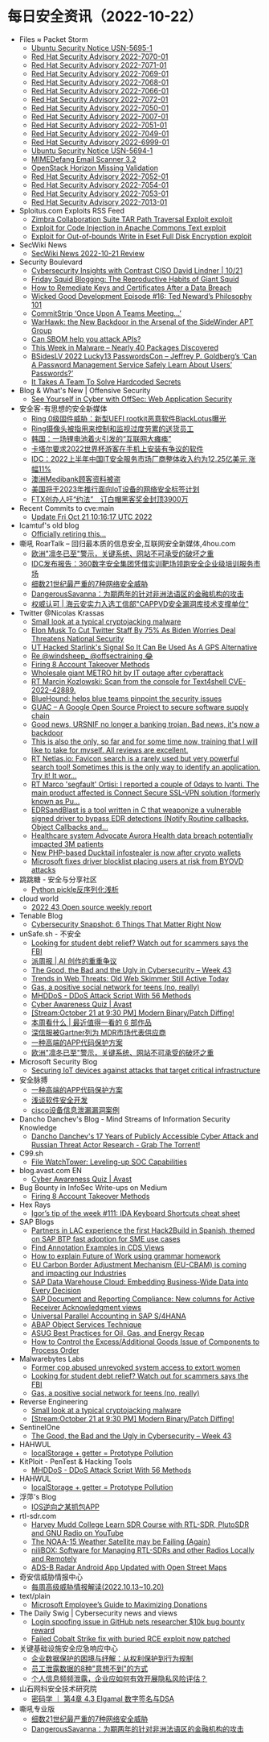 # 每日安全资讯（2022-10-22）

- Files ≈ Packet Storm
  - [Ubuntu Security Notice USN-5695-1](https://packetstormsecurity.com/files/169478/USN-5695-1.txt)
  - [Red Hat Security Advisory 2022-7070-01](https://packetstormsecurity.com/files/169477/RHSA-2022-7070-01.txt)
  - [Red Hat Security Advisory 2022-7071-01](https://packetstormsecurity.com/files/169476/RHSA-2022-7071-01.txt)
  - [Red Hat Security Advisory 2022-7069-01](https://packetstormsecurity.com/files/169475/RHSA-2022-7069-01.txt)
  - [Red Hat Security Advisory 2022-7068-01](https://packetstormsecurity.com/files/169474/RHSA-2022-7068-01.txt)
  - [Red Hat Security Advisory 2022-7066-01](https://packetstormsecurity.com/files/169473/RHSA-2022-7066-01.txt)
  - [Red Hat Security Advisory 2022-7072-01](https://packetstormsecurity.com/files/169472/RHSA-2022-7072-01.txt)
  - [Red Hat Security Advisory 2022-7050-01](https://packetstormsecurity.com/files/169471/RHSA-2022-7050-01.txt)
  - [Red Hat Security Advisory 2022-7007-01](https://packetstormsecurity.com/files/169470/RHSA-2022-7007-01.txt)
  - [Red Hat Security Advisory 2022-7051-01](https://packetstormsecurity.com/files/169469/RHSA-2022-7051-01.txt)
  - [Red Hat Security Advisory 2022-7049-01](https://packetstormsecurity.com/files/169468/RHSA-2022-7049-01.txt)
  - [Red Hat Security Advisory 2022-6999-01](https://packetstormsecurity.com/files/169467/RHSA-2022-6999-01.txt)
  - [Ubuntu Security Notice USN-5694-1](https://packetstormsecurity.com/files/169466/USN-5694-1.txt)
  - [MIMEDefang Email Scanner 3.2](https://packetstormsecurity.com/files/169465/mimedefang-3.2.tar.gz)
  - [OpenStack Horizon Missing Validation](https://packetstormsecurity.com/files/169464/openstack-missingvalidation.txt)
  - [Red Hat Security Advisory 2022-7052-01](https://packetstormsecurity.com/files/169463/RHSA-2022-7052-01.txt)
  - [Red Hat Security Advisory 2022-7054-01](https://packetstormsecurity.com/files/169462/RHSA-2022-7054-01.txt)
  - [Red Hat Security Advisory 2022-7053-01](https://packetstormsecurity.com/files/169461/RHSA-2022-7053-01.txt)
  - [Red Hat Security Advisory 2022-7013-01](https://packetstormsecurity.com/files/169460/RHSA-2022-7013-01.txt)
- Sploitus.com Exploits RSS Feed
  - [Zimbra Collaboration Suite TAR Path Traversal Exploit exploit](https://sploitus.com/exploit?id=1337DAY-ID-38046&utm_source=rss&utm_medium=rss)
  - [Exploit for Code Injection in Apache Commons Text exploit](https://sploitus.com/exploit?id=65AE1999-B8EF-5B5D-96DF-3305D3F7FA7F&utm_source=rss&utm_medium=rss)
  - [Exploit for Out-of-bounds Write in Eset Full Disk Encryption exploit](https://sploitus.com/exploit?id=4652736C-3626-5790-AA99-BEC309507D26&utm_source=rss&utm_medium=rss)
- SecWiki News
  - [SecWiki News 2022-10-21 Review](http://www.sec-wiki.com/?2022-10-21)
- Security Boulevard
  - [Cybersecurity Insights with Contrast CISO David Lindner | 10/21](https://securityboulevard.com/2022/10/cybersecurity-insights-with-contrast-ciso-david-lindner-10-21/)
  - [Friday Squid Blogging: The Reproductive Habits of Giant Squid](https://securityboulevard.com/2022/10/friday-squid-blogging-the-reproductive-habits-of-giant-squid/)
  - [How to Remediate Keys and Certificates After a Data Breach](https://securityboulevard.com/2022/10/how-to-remediate-keys-and-certificates-after-a-data-breach/)
  - [Wicked Good Development Episode #16: Ted Neward’s Philosophy 101](https://securityboulevard.com/2022/10/wicked-good-development-episode-16-ted-newards-philosophy-101/)
  - [CommitStrip ‘Once Upon A Teams Meeting…’](https://securityboulevard.com/2022/10/commitstrip-once-upon-a-teams-meeting/)
  - [WarHawk: the New Backdoor in the Arsenal of the SideWinder APT Group](https://securityboulevard.com/2022/10/warhawk-the-new-backdoor-in-the-arsenal-of-the-sidewinder-apt-group/)
  - [Can SBOM help you attack APIs?](https://securityboulevard.com/2022/10/can-sbom-help-you-attack-apis/)
  - [This Week in Malware – Nearly 40 Packages Discovered](https://securityboulevard.com/2022/10/this-week-in-malware-nearly-40-packages-discovered/)
  - [BSidesLV 2022 Lucky13 PasswordsCon – Jeffrey P. Goldberg’s ‘Can A Password Management Service Safely Learn About Users’ Passwords?’](https://securityboulevard.com/2022/10/bsideslv-2022-lucky13-passwordscon-jeffrey-p-goldbergs-can-a-password-management-service-safely-learn-about-users-passwords/)
  - [It Takes A Team To Solve Hardcoded Secrets](https://securityboulevard.com/2022/10/it-takes-a-team-to-solve-hardcoded-secrets/)
- Blog & What's New | Offensive Security
  - [See Yourself in Cyber with OffSec: Web Application Security](https://www.offensive-security.com/offsec/see-yourself-in-web-application-security/)
- 安全客-有思想的安全新媒体
  - [Ring 0级固件威胁：新型UEFI rootkit恶意软件BlackLotus曝光](https://www.anquanke.com/post/id/282003)
  - [Ring摄像头被指用来控制和监视过度劳累的送货员工](https://www.anquanke.com/post/id/281999)
  - [韩国：一场锂电池着火引发的“互联网大瘫痪”](https://www.anquanke.com/post/id/281996)
  - [卡塔尔要求2022世界杯游客在手机上安装有争议的软件](https://www.anquanke.com/post/id/281993)
  - [IDC：2022上半年中国IT安全服务市场厂商整体收入约为12.25亿美元 涨幅11%](https://www.anquanke.com/post/id/281990)
  - [澳洲Medibank顾客资料被盗](https://www.anquanke.com/post/id/281987)
  - [美国将于2023年推行面向IoT设备的网络安全标签计划](https://www.anquanke.com/post/id/281983)
  - [FTX创办人吁“约法”　订白帽黑客奖金封顶3900万](https://www.anquanke.com/post/id/281980)
- Recent Commits to cve:main
  - [Update Fri Oct 21 10:16:17 UTC 2022](https://github.com/trickest/cve/commit/e556b371de0f9345bed9be4a73ee76b9f250c9af)
- lcamtuf's old blog
  - [Officially retiring this...](https://lcamtuf.blogspot.com/2022/10/officially-retiring-this.html)
- 嘶吼 RoarTalk – 回归最本质的信息安全,互联网安全新媒体,4hou.com
  - [欧洲&quot;凛冬已至&quot;警示，关键系统、网站不可承受的破坏之重](https://www.4hou.com/posts/GKVr)
  - [IDC发布报告：360数字安全集团凭借实训靶场领跑安全企业级培训服务市场](https://www.4hou.com/posts/DEVA)
  - [细数21世纪最严重的7种网络安全威胁](https://www.4hou.com/posts/3JXn)
  - [DangerousSavanna：为期两年的针对非洲法语区的金融机构的攻击](https://www.4hou.com/posts/wg5w)
  - [权威认可 | 海云安实力入选工信部&quot;CAPPVD安全漏洞库技术支撑单位&quot;](https://www.4hou.com/posts/AOY7)
- Twitter @Nicolas Krassas
  - [Small look at a typical cryptojacking malware](https://twitter.com/Dinosn/status/1583557613920620545)
  - [Elon Musk To Cut Twitter Staff By 75% As Biden Worries Deal Threatens National Security](https://twitter.com/Dinosn/status/1583557487072251904)
  - [UT Hacked Starlink's Signal So It Can Be Used As A GPS Alternative](https://twitter.com/Dinosn/status/1583557264707055616)
  - [Re @windsheep_ @offsectraining 😂](https://twitter.com/Dinosn/status/1583530004893179905)
  - [Firing 8 Account Takeover Methods](https://twitter.com/Dinosn/status/1583514883273895936)
  - [Wholesale giant METRO hit by IT outage after cyberattack](https://twitter.com/Dinosn/status/1583512859866079236)
  - [RT Marcin Kozlowski: Scan from the console for Text4shell CVE-2022-42889.](https://twitter.com/marcinguy/status/1583481025954734081)
  - [BlueHound: helps blue teams pinpoint the security issues](https://twitter.com/Dinosn/status/1583475526077120513)
  - [GUAC – A Google Open Source Project to secure software supply chain](https://twitter.com/Dinosn/status/1583427327479848960)
  - [Good news, URSNIF no longer a banking trojan. Bad news, it's now a backdoor](https://twitter.com/Dinosn/status/1583427218910629888)
  - [This is also the only, so far and for some time now, training that I will like to take for myself. All reviews are excellent.](https://twitter.com/Dinosn/status/1583411484729946114)
  - [RT Netlas.io: Favicon search is a rarely used but very powerful search tool! Sometimes this is the only way to identify an application. Try it! It wor...](https://twitter.com/Netlas_io/status/1583397500307722241)
  - [RT Marco 'segfault' Ortisi: I reported a couple of 0days to Ivanti. The main product affected is Connect Secure SSL-VPN solution (formerly known as Pu...](https://twitter.com/redtimmysec/status/1583372072020889601)
  - [EDRSandBlast is a tool written in C that weaponize a vulnerable signed driver to bypass EDR detections (Notify Routine callbacks, Object Callbacks and...](https://twitter.com/Dinosn/status/1583354283747028992)
  - [Healthcare system Advocate Aurora Health data breach potentially impacted 3M patients](https://twitter.com/Dinosn/status/1583351184030543872)
  - [New PHP-based Ducktail infostealer is now after crypto wallets](https://twitter.com/Dinosn/status/1583351071560212481)
  - [Microsoft fixes driver blocklist placing users at risk from BYOVD attacks](https://twitter.com/Dinosn/status/1583350978807750656)
- 跳跳糖 - 安全与分享社区
  - [Python pickle反序列化浅析](https://tttang.com/archive/1782/)
- cloud world
  - [2022 43 Open source weekly report](https://cloudsjhan.github.io/2022/10/21/2022-43-Open-source-weekly-report/)
- Tenable Blog
  - [Cybersecurity Snapshot: 6 Things That Matter Right Now](https://www.tenable.com/blog/cybersecurity-snapshot-6-things-that-matter-right-now-oct-21)
- unSafe.sh - 不安全
  - [Looking for student debt relief? Watch out for scammers says the FBI](https://buaq.net/go-132080.html)
  - [派周报 | AI 创作的重重争议](https://buaq.net/go-132048.html)
  - [The Good, the Bad and the Ugly in Cybersecurity – Week 43](https://buaq.net/go-132044.html)
  - [Trends in Web Threats: Old Web Skimmer Still Active Today](https://buaq.net/go-132041.html)
  - [Gas, a positive social network for teens (no, really)](https://buaq.net/go-132081.html)
  - [MHDDoS - DDoS Attack Script With 56 Methods](https://buaq.net/go-132035.html)
  - [Cyber Awareness Quiz | Avast](https://buaq.net/go-132033.html)
  - [[Stream:October 21 at 9:30 PM] Modern Binary/Patch Diffing!](https://buaq.net/go-132005.html)
  - [本周看什么 | 最近值得一看的 6 部作品](https://buaq.net/go-132016.html)
  - [深信服被Gartner列为 MDR市场代表供应商](https://buaq.net/go-132017.html)
  - [一种高端的APP代码保护方案](https://buaq.net/go-132018.html)
  - [欧洲&quot;凛冬已至&quot;警示，关键系统、网站不可承受的破坏之重](https://buaq.net/go-132006.html)
- Microsoft Security Blog
  - [Securing IoT devices against attacks that target critical infrastructure](https://www.microsoft.com/en-us/security/blog/2022/10/21/securing-iot-devices-against-attacks-that-target-critical-infrastructure/)
- 安全脉搏
  - [一种高端的APP代码保护方案](https://www.secpulse.com/archives/189584.html)
  - [浅谈软件安全开发](https://www.secpulse.com/archives/189560.html)
  - [cisco设备信息泄漏漏洞案例](https://www.secpulse.com/archives/189459.html)
- Dancho Danchev's Blog - Mind Streams of Information Security Knowledge
  - [Dancho Danchev's 17 Years of Publicly Accessible Cyber Attack and Russian Threat Actor Research - Grab The Torrent!](https://ddanchev.blogspot.com/2022/10/dancho-danchevs-17-years-of-publicly.html)
- C99.sh
  - [File WatchTower: Leveling-up SOC Capabilities](https://c99.sh/file-watchtower-leveling-up-soc-capabilities/)
- blog.avast.com EN
  - [Cyber Awareness Quiz | Avast](https://blog.avast.com/cyber-awareness-quiz)
- Bug Bounty in InfoSec Write-ups on Medium
  - [Firing 8 Account Takeover Methods](https://infosecwriteups.com/firing-8-account-takeover-methods-77e892099050?source=rss----7b722bfd1b8d--bug_bounty)
- Hex Rays
  - [Igor’s tip of the week #111: IDA Keyboard Shortcuts cheat sheet](https://hex-rays.com/blog/igors-tip-of-the-week-111-ida-keyboard-shortcuts-cheat-sheet/)
- SAP Blogs
  - [Partners in LAC experience the first Hack2Build in Spanish, themed on SAP BTP fast adoption for SME use cases](https://blogs.sap.com/2022/10/21/partners-in-lac-experience-the-first-hack2build-in-spanish-themed-on-sap-btp-fast-adoption-for-sme-use-cases/)
  - [Find Annotation Examples in CDS Views](https://blogs.sap.com/2022/10/21/find-annotation-examples-in-cds-views/)
  - [How to explain Future of Work using grammar homework](https://blogs.sap.com/2022/10/21/how-to-explain-future-of-work-using-grammar-homework/)
  - [EU Carbon Border Adjustment Mechanism (EU-CBAM) is coming and impacting our Industries](https://blogs.sap.com/2022/10/21/eu-carbon-border-adjustment-mechanism-eu-cbam-is-coming-and-impacting-our-industries/)
  - [SAP Data Warehouse Cloud: Embedding Business-Wide Data into Every Decision](https://blogs.sap.com/2022/10/21/sap-data-warehouse-cloud-embedding-business-wide-data-into-every-decision/)
  - [SAP Document and Reporting Compliance: New columns for Active Receiver Acknowledgment views](https://blogs.sap.com/2022/10/21/sap-document-and-reporting-compliance-new-columns-for-active-receiver-acknowledgment-views/)
  - [Universal Parallel Accounting in SAP S/4HANA](https://blogs.sap.com/2022/10/21/universal-parallel-accounting-in-sap-s-4hana/)
  - [ABAP Object Services Technique](https://blogs.sap.com/2022/10/21/abap-object-services-technique-2/)
  - [ASUG Best Practices for Oil, Gas, and Energy Recap](https://blogs.sap.com/2022/10/21/asug-best-practices-for-oil-gas-and-energy-recap/)
  - [How to Control the Excess/Additional Goods Issue of Components to Process Order](https://blogs.sap.com/2022/10/21/how-to-control-the-excess-additional-goods-issue-of-components-to-process-order/)
- Malwarebytes Labs
  - [Former cop abused unrevoked system access to extort women](https://www.malwarebytes.com/blog/news/2022/10/former-kentucky-cop-abused-access-to-hack-snapchat-accounts)
  - [Looking for student debt relief? Watch out for scammers says the FBI](https://www.malwarebytes.com/blog/news/2022/10/psa-scammers-likely-to-target-student-loan-relief-applicants)
  - [Gas, a positive social network for teens (no, really)](https://www.malwarebytes.com/blog/news/2022/10/having-a-gas-the-positive-vibes-social-network)
- Reverse Engineering
  - [Small look at a typical cryptojacking malware](https://www.reddit.com/r/ReverseEngineering/comments/ya370u/small_look_at_a_typical_cryptojacking_malware/)
  - [[Stream:October 21 at 9:30 PM] Modern Binary/Patch Diffing!](https://www.reddit.com/r/ReverseEngineering/comments/y9pgix/streamoctober_21_at_930_pm_modern_binarypatch/)
- SentinelOne
  - [The Good, the Bad and the Ugly in Cybersecurity – Week 43](https://www.sentinelone.com/blog/the-good-the-bad-and-the-ugly-in-cybersecurity-week-43-4/)
- HAHWUL
  - [localStorage + getter = Prototype Pollution](https://www.hahwul.com/2022/10/22/localstorage-prototype-pollution/)
- KitPloit - PenTest & Hacking Tools
  - [MHDDoS - DDoS Attack Script With 56 Methods](http://www.kitploit.com/2022/10/mhddos-ddos-attack-script-with-56.html)
- HAHWUL
  - [localStorage + getter = Prototype Pollution](https://www.hahwul.com/2022/10/22/localstorage-prototype-pollution/)
- 浮萍's Blog
  - [IOS逆向之某抓包APP](https://fuping.site/2022/10/21/IOS-Storm-Sniffer-Reverse/)
- rtl-sdr.com
  - [Harvey Mudd College Learn SDR Course with RTL-SDR, PlutoSDR and GNU Radio on YouTube](https://www.rtl-sdr.com/harvey-mudd-college-learn-sdr-course-with-rtl-sdr-plutosdr-and-gnu-radio-on-youtube/)
  - [The NOAA-15 Weather Satellite may be Failing (Again)](https://www.rtl-sdr.com/the-noaa-15-weather-satellite-may-be-failing-again/)
  - [niliBOX: Software for Managing RTL-SDRs and other Radios Locally and Remotely](https://www.rtl-sdr.com/nilibox-software-for-managing-rtl-sdrs-and-other-radios-locally-and-remotely/)
  - [ADS-B Radar Android App Updated with Open Street Maps](https://www.rtl-sdr.com/ads-b-radar-android-app-updated-with-open-street-maps/)
- 奇安信威胁情报中心
  - [每周高级威胁情报解读(2022.10.13~10.20)](https://mp.weixin.qq.com/s?__biz=MzI2MDc2MDA4OA==&mid=2247504090&idx=1&sn=ae64d11c8325389247efba69c4b963a1&chksm=ea6627addd11aebb12d5ce02c61b9a3a5dd5707bb488bee98a7b776484009301cd0bd373251b&scene=58&subscene=0#rd)
- text/plain
  - [Microsoft Employee’s Guide to Maximizing Donations](https://textslashplain.com/2022/10/21/microsoft-employees-guide-to-maximizing-donations/)
- The Daily Swig | Cybersecurity news and views
  - [Login spoofing issue in GitHub nets researcher $10k bug bounty reward](https://portswigger.net/daily-swig/login-spoofing-issue-in-github-nets-researcher-10k-bug-bounty-reward)
  - [Failed Cobalt Strike fix with buried RCE exploit now patched](https://portswigger.net/daily-swig/failed-cobalt-strike-fix-with-buried-rce-exploit-now-patched)
- 关键基础设施安全应急响应中心
  - [企业数据保护的困境与纾解：从权利保护到行为规制](https://mp.weixin.qq.com/s?__biz=MzkyMzAwMDEyNg==&mid=2247531991&idx=1&sn=c5771aff415bf0000e86be53cecc284b&chksm=c1e9f186f69e7890c521ddce5d207edafa3734ed2dc732807bf6eefaf74cbdfd26798d120298&scene=58&subscene=0#rd)
  - [员工泄露数据的8种"意想不到"的方式](https://mp.weixin.qq.com/s?__biz=MzkyMzAwMDEyNg==&mid=2247531991&idx=2&sn=fcfc043405d74ea3c7dfd2d06b58f866&chksm=c1e9f186f69e78905b5c4bcb38feb7d31abbd5d537b219a71c54e0b3b443c5346dbb22feb284&scene=58&subscene=0#rd)
  - [个人信息频频泄露，企业应如何有效开展隐私风险评估？](https://mp.weixin.qq.com/s?__biz=MzkyMzAwMDEyNg==&mid=2247531991&idx=3&sn=2e4440caebf5c41f4639929a80eb9251&chksm=c1e9f186f69e78901cff800fc1df823073d4267313f148153316d2f8d25d25ef3c929d145302&scene=58&subscene=0#rd)
- 山石网科安全技术研究院
  - [密码学 ｜ 第4章 4.3 Elgamal 数字签名与DSA](https://mp.weixin.qq.com/s?__biz=MzUzMDUxNTE1Mw==&mid=2247497159&idx=1&sn=1435e816c1d9544755c7493ec5d22588&chksm=fa522079cd25a96fa2a57885c5b2303de9f7ecb91d55c6770591edbb97e77b674b8e9b944d01&scene=58&subscene=0#rd)
- 嘶吼专业版
  - [细数21世纪最严重的7种网络安全威胁](https://mp.weixin.qq.com/s?__biz=MzI0MDY1MDU4MQ==&mid=2247552524&idx=1&sn=7000a6fdf6a4009b4a06859ec8972b86&chksm=e915de36de6257208b40e3c8a128c4ab655c60702d658418191a7513c207e6c27c666b6a5009&scene=58&subscene=0#rd)
  - [DangerousSavanna：为期两年的针对非洲法语区的金融机构的攻击](https://mp.weixin.qq.com/s?__biz=MzI0MDY1MDU4MQ==&mid=2247552524&idx=2&sn=ae2bc9e1ebe87ce3c01831b916cccd64&chksm=e915de36de625720bc6e6d0dce784b75f7effbc14a6a7a3dcfe2f6935ff49fcbbbc9ef4ccf41&scene=58&subscene=0#rd)
